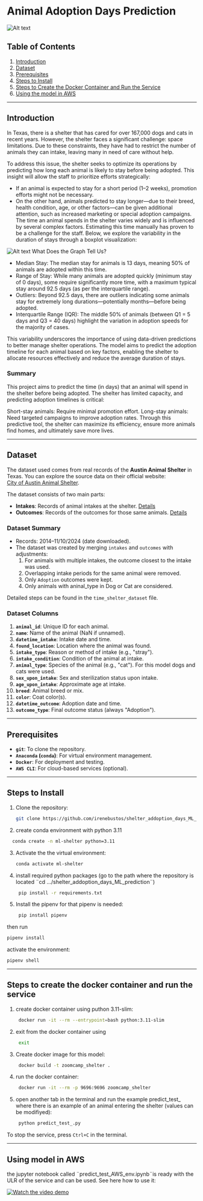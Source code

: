 
# Animal Adoption Days Prediction
![Alt text](images/image.png)

## Table of Contents
1. [Introduction](#introduction)
2. [Dataset](#dataset)
3. [Prerequisites](#prerequisites)
4. [Steps to Install](#steps-to-install)
5. [Steps to Create the Docker Container and Run the Service](#steps-to-create-the-docker-container-and-run-the-service)
6. [Using the model in AWS](###-Using-model-in-AWS)

-------
## Introduction

In Texas, there is a shelter that has cared for over 167,000 dogs and cats in recent years. However, the shelter faces a significant challenge: space limitations. Due to these constraints, they have had to restrict the number of animals they can intake, leaving many in need of care without help.

To address this issue, the shelter seeks to optimize its operations by predicting how long each animal is likely to stay before being adopted. This insight will allow the staff to prioritize efforts strategically:

- If an animal is expected to stay for a short period (1–2 weeks), promotion efforts might not be necessary.
- On the other hand, animals predicted to stay longer—due to their breed, health condition, age, or other factors—can be given additional attention, such as increased marketing or special adoption campaigns.
The time an animal spends in the shelter varies widely and is influenced by several complex factors. Estimating this time manually has proven to be a challenge for the staff. Below, we explore the variability in the duration of stays through a boxplot visualization:

![Alt text](images/image-1.png)
What Does the Graph Tell Us?
- Median Stay: The median stay for animals is 13 days, meaning 50% of animals are adopted within this time.
- Range of Stay: While many animals are adopted quickly (minimum stay of 0 days), some require significantly more time, with a maximum typical stay around 92.5 days (as per the interquartile range).
- Outliers: Beyond 92.5 days, there are outliers indicating some animals stay for extremely long durations—potentially months—before being adopted.
- Interquartile Range (IQR): The middle 50% of animals (between Q1 = 5 days and Q3 = 40 days) highlight the variation in adoption speeds for the majority of cases.

This variability underscores the importance of using data-driven predictions to better manage shelter operations. The model aims to predict the adoption timeline for each animal based on key factors, enabling the shelter to allocate resources effectively and reduce the average duration of stays.

### Summary 
This project aims to predict the time (in days) that an animal will spend in the shelter before being adopted. The shelter has limited capacity, and predicting adoption timelines is critical:

Short-stay animals: Require minimal promotion effort.
Long-stay animals: Need targeted campaigns to improve adoption rates.
Through this predictive tool, the shelter can maximize its efficiency, ensure more animals find homes, and ultimately save more lives.

-------
## Dataset
The dataset used comes from real records of the **Austin Animal Shelter** in Texas. You can explore the source data on their official website:  
[City of Austin Animal Shelter](https://www.austintexas.gov/austin-animal-center).

The dataset consists of two main parts:
- **Intakes**: Records of animal intakes at the shelter. [Details](https://data.austintexas.gov/Health-and-Community-Services/Austin-Animal-Center-Intakes/wter-evkm/about_data)
- **Outcomes**: Records of the outcomes for those same animals. [Details](https://data.austintexas.gov/Health-and-Community-Services/Austin-Animal-Center-Outcomes/9t4d-g238/about_data)
 
### Dataset Summary
- Records: 2014–11/10/2024 (date downloaded).
- The dataset was created by merging `intakes` and `outcomes` with adjustments:
  1. For animals with multiple intakes, the outcome closest to the intake was used.
  2. Overlapping intake periods for the same animal were removed.
  3. Only `Adoption` outcomes were kept.
  4. Only animals with aninal_type in Dog or Cat are considered.

Detailed steps can be found in the `time_shelter_dataset` file.
 
### Dataset Columns
1. **`animal_id`**: Unique ID for each animal.
2. **`name`**: Name of the animal (NaN if unnamed).
3. **`datetime_intake`**: Intake date and time.
4. **`found_location`**: Location where the animal was found.
5. **`intake_type`**: Reason or method of intake (e.g., "stray").
6. **`intake_condition`**: Condition of the animal at intake.
7. **`animal_type`**: Species of the animal (e.g., "cat"). For this model dogs and cats were used. 
8. **`sex_upon_intake`**: Sex and sterilization status upon intake.
9. **`age_upon_intake`**: Approximate age at intake.
10. **`breed`**: Animal breed or mix.
11. **`color`**: Coat color(s).
12. **`datetime_outcome`**: Adoption date and time.
13. **`outcome_type`**: Final outcome status (always "Adoption").

-------

## Prerequisites
- **`git`**: To clone the repository.
- **`Anaconda` (`conda`)**: For virtual environment management.
- **`Docker`**: For deployment and testing.
- **`AWS CLI`**: For cloud-based services (optional).

-------
## Steps to Install
1. Clone the repository:
   ```bash
   git clone https://github.com/irenebustos/shelter_addoption_days_ML_prediction.git

2. create conda environment with python 3.11
 ```bash
   conda create -n ml-shelter python=3.11
   ```
3. Activate the the virtual environment:
   ```bash
   conda activate ml-shelter
   ```
4. install required python packages (go to the path where the repository is located  ¨cd .../shelter_addoption_days_ML_prediction¨) 
   ```bash
    pip install -r requirements.txt
   ```
4. Install the pipenv 
for that pipenv is needed:

   ```bash
    pip install pipenv
   ```
then run 

   ```bash
   pipenv install 
   ```

activate the environment:
   ```bash
   pipenv shell
   ```
-------
## Steps to create the docker container and run the service
1. create docker container using puthon 3.11-slim:
   ```bash
    docker run -it --rm --entrypoint=bash python:3.11-slim
   ```
2. exit from the docker container using 

   ```bash
    exit
   ```
3. Create docker image for this model:

   ```bash
    docker build -t zoomcamp_shelter .
   ```
4. run the docker container: 
   ```bash
    docker run -it --rm -p 9696:9696 zoomcamp_shelter

5. open another tab in the terminal and run the example predict_test_ where there is an example of an animal entering the shelter (values can be modifiyed):

   ```bash
    python predict_test_.py
   ```
To stop the service, press `Ctrl+C` in the terminal.

-------
## Using model in AWS
the jupyter notebook called ¨predict_test_AWS_env.ipynb¨is ready with the ULR of the service and can be used.
See here how to use it:

[![Watch the video demo](https://img.youtube.com/vi/9WMYAk-v2j4/0.jpg)](https://youtu.be/9WMYAk-v2j4)
